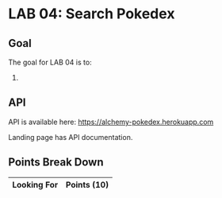 LAB 04: Search Pokedex
===



## Goal

The goal for LAB 04 is to:

1. 

## API

API is available here: https://alchemy-pokedex.herokuapp.com

Landing page has API documentation.

## Points Break Down

Looking For | Points (10)
:--|--:
